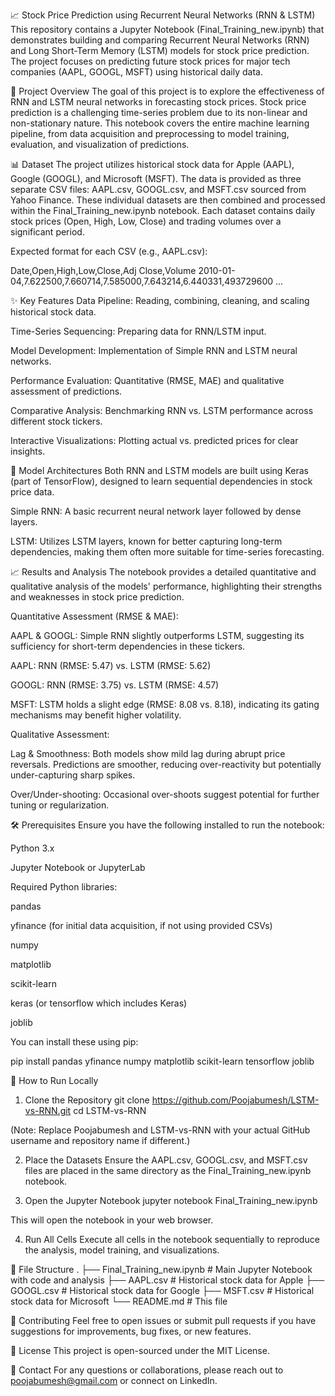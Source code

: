 📈 Stock Price Prediction using Recurrent Neural Networks (RNN & LSTM)
This repository contains a Jupyter Notebook (Final_Training_new.ipynb) that demonstrates building and comparing Recurrent Neural Networks (RNN) and Long Short-Term Memory (LSTM) models for stock price prediction. The project focuses on predicting future stock prices for major tech companies (AAPL, GOOGL, MSFT) using historical daily data.

🎯 Project Overview
The goal of this project is to explore the effectiveness of RNN and LSTM neural networks in forecasting stock prices. Stock price prediction is a challenging time-series problem due to its non-linear and non-stationary nature. This notebook covers the entire machine learning pipeline, from data acquisition and preprocessing to model training, evaluation, and visualization of predictions.

📊 Dataset
The project utilizes historical stock data for Apple (AAPL), Google (GOOGL), and Microsoft (MSFT). The data is provided as three separate CSV files: AAPL.csv, GOOGL.csv, and MSFT.csv sourced from Yahoo Finance. These individual datasets are then combined and processed within the Final_Training_new.ipynb notebook. Each dataset contains daily stock prices (Open, High, Low, Close) and trading volumes over a significant period.

Expected format for each CSV (e.g., AAPL.csv):

Date,Open,High,Low,Close,Adj Close,Volume
2010-01-04,7.622500,7.660714,7.585000,7.643214,6.440331,493729600
...

✨ Key Features
Data Pipeline: Reading, combining, cleaning, and scaling historical stock data.

Time-Series Sequencing: Preparing data for RNN/LSTM input.

Model Development: Implementation of Simple RNN and LSTM neural networks.

Performance Evaluation: Quantitative (RMSE, MAE) and qualitative assessment of predictions.

Comparative Analysis: Benchmarking RNN vs. LSTM performance across different stock tickers.

Interactive Visualizations: Plotting actual vs. predicted prices for clear insights.

🧠 Model Architectures
Both RNN and LSTM models are built using Keras (part of TensorFlow), designed to learn sequential dependencies in stock price data.

Simple RNN: A basic recurrent neural network layer followed by dense layers.

LSTM: Utilizes LSTM layers, known for better capturing long-term dependencies, making them often more suitable for time-series forecasting.

📈 Results and Analysis
The notebook provides a detailed quantitative and qualitative analysis of the models' performance, highlighting their strengths and weaknesses in stock price prediction.

Quantitative Assessment (RMSE & MAE):

AAPL & GOOGL: Simple RNN slightly outperforms LSTM, suggesting its sufficiency for short-term dependencies in these tickers.

AAPL: RNN (RMSE: 5.47) vs. LSTM (RMSE: 5.62)

GOOGL: RNN (RMSE: 3.75) vs. LSTM (RMSE: 4.57)

MSFT: LSTM holds a slight edge (RMSE: 8.08 vs. 8.18), indicating its gating mechanisms may benefit higher volatility.

Qualitative Assessment:

Lag & Smoothness: Both models show mild lag during abrupt price reversals. Predictions are smoother, reducing over-reactivity but potentially under-capturing sharp spikes.

Over/Under-shooting: Occasional over-shoots suggest potential for further tuning or regularization.

🛠️ Prerequisites
Ensure you have the following installed to run the notebook:

Python 3.x

Jupyter Notebook or JupyterLab

Required Python libraries:

pandas

yfinance (for initial data acquisition, if not using provided CSVs)

numpy

matplotlib

scikit-learn

keras (or tensorflow which includes Keras)

joblib

You can install these using pip:

pip install pandas yfinance numpy matplotlib scikit-learn tensorflow joblib

🚀 How to Run Locally
1. Clone the Repository
git clone https://github.com/Poojabumesh/LSTM-vs-RNN.git
cd LSTM-vs-RNN

(Note: Replace Poojabumesh and LSTM-vs-RNN with your actual GitHub username and repository name if different.)

2. Place the Datasets
Ensure the AAPL.csv, GOOGL.csv, and MSFT.csv files are placed in the same directory as the Final_Training_new.ipynb notebook.

3. Open the Jupyter Notebook
jupyter notebook Final_Training_new.ipynb

This will open the notebook in your web browser.

4. Run All Cells
Execute all cells in the notebook sequentially to reproduce the analysis, model training, and visualizations.

📂 File Structure
.
├── Final_Training_new.ipynb  # Main Jupyter Notebook with code and analysis
├── AAPL.csv                  # Historical stock data for Apple
├── GOOGL.csv                 # Historical stock data for Google
├── MSFT.csv                  # Historical stock data for Microsoft
└── README.md                 # This file

👋 Contributing
Feel free to open issues or submit pull requests if you have suggestions for improvements, bug fixes, or new features.

📄 License
This project is open-sourced under the MIT License.

📧 Contact
For any questions or collaborations, please reach out to poojabumesh@gmail.com or connect on LinkedIn.
